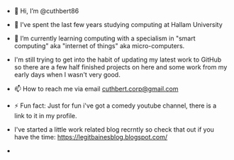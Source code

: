 - 👋 Hi, I’m @cuthbert86
- 👀 I’ve spent the last few years studying computing at Hallam University
- 🌱 I’m currently learning computing with a specialism in "smart computing" aka "internet of things" aka micro-computers.
-   I'm still trying to get into the habit of updating my latest work to GitHub so there are a few half finished projects on here and some work from my early days when I wasn't very good.

- 📫 How to reach me via email cuthbert.corp@gmail.com

- ⚡ Fun fact: Just for fun i've got a comedy youtube channel, there is a link to it in my profile.

- I've started a little work related blog recrntly so check that out if you have the time: https://legitbainesblog.blogspot.com/

- 


